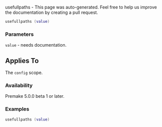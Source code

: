 usefullpaths - This page was auto-generated. Feel free to help us improve the documentation by creating a pull request.

```lua
usefullpaths (value)
```

### Parameters ###

`value` - needs documentation.

## Applies To ###

The `config` scope.

### Availability ###

Premake 5.0.0 beta 1 or later.

### Examples ###

```lua
usefullpaths (value)
```

